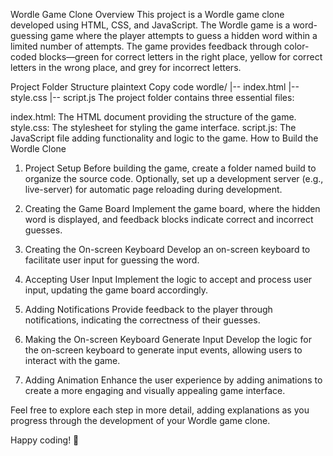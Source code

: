 Wordle Game Clone
Overview
This project is a Wordle game clone developed using HTML, CSS, and JavaScript. The Wordle game is a word-guessing game where the player attempts to guess a hidden word within a limited number of attempts. The game provides feedback through color-coded blocks—green for correct letters in the right place, yellow for correct letters in the wrong place, and grey for incorrect letters.

Project Folder Structure
plaintext
Copy code
wordle/
|-- index.html
|-- style.css
|-- script.js
The project folder contains three essential files:

index.html: The HTML document providing the structure of the game.
style.css: The stylesheet for styling the game interface.
script.js: The JavaScript file adding functionality and logic to the game.
How to Build the Wordle Clone
1. Project Setup
Before building the game, create a folder named build to organize the source code. Optionally, set up a development server (e.g., live-server) for automatic page reloading during development.

2. Creating the Game Board
Implement the game board, where the hidden word is displayed, and feedback blocks indicate correct and incorrect guesses.

3. Creating the On-screen Keyboard
Develop an on-screen keyboard to facilitate user input for guessing the word.

4. Accepting User Input
Implement the logic to accept and process user input, updating the game board accordingly.

5. Adding Notifications
Provide feedback to the player through notifications, indicating the correctness of their guesses.

6. Making the On-screen Keyboard Generate Input
Develop the logic for the on-screen keyboard to generate input events, allowing users to interact with the game.

7. Adding Animation
Enhance the user experience by adding animations to create a more engaging and visually appealing game interface.

Feel free to explore each step in more detail, adding explanations as you progress through the development of your Wordle game clone.

Happy coding! 🚀
